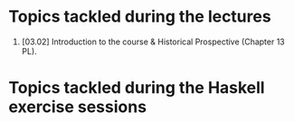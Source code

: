 # Topics tackled during the lectures

1. [03.02] Introduction to the course & Historical Prospective (Chapter 13 PL).

# Topics tackled during the Haskell exercise sessions

